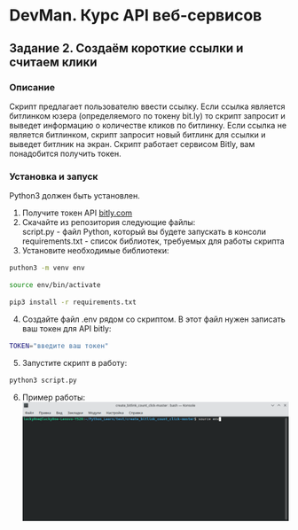 # DevMan. Курс API веб-сервисов
## Задание 2. Создаём короткие ссылки и считаем клики
### Описание
Скрипт предлагает пользователю ввести ссылку. Если ссылка является битлинком юзера (определяемого по токену bit.ly) то скрипт запросит и выведет информацию о количестве кликов по битлинку.
Если ссылка не является битлинком, скрипт запросит новый битлинк для ссылки и выведет битлник на экран. Скрипт работает сервисом Bitly, вам понадобится получить токен.
### Установка и запуск
Python3 должен быть установлен.
1. Получите токен API [bitly.com](https://app.bitly.com/Bo165B30w0B/onboard)
2. Скачайте из репозитория следующие файлы:  
script.py - файл Python, который вы будете запускать в консоли  
requirements.txt - список библиотек, требуемых для работы скрипта
3. Установите необходимые библиотеки:
```bash
puthon3 -m venv env 
```
```bash
source env/bin/activate
```
```bash
pip3 install -r requirements.txt
```
4. Создайте файл .env рядом со скриптом. В этот файл нужен записать ваш токен для API bitly:  
```bash 
TOKEN="введите ваш токен"
```
5. Запустите скрипт в работу:
```bash
python3 script.py 
```
6. Пример работы:
![](https://github.com/BigBadRussian/create_bitlink_count_click/blob/master/link_creator_counter.gif)